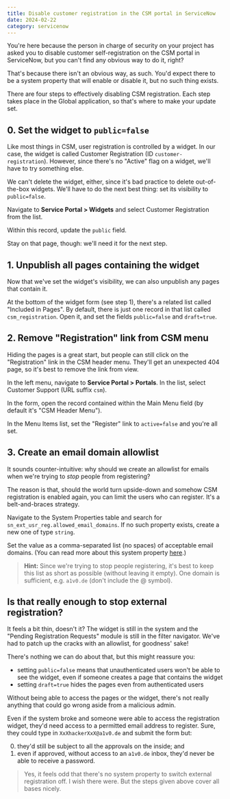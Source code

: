 ```yaml
---
title: Disable customer registration in the CSM portal in ServiceNow
date: 2024-02-22
category: servicenow
---
```


You're here because the person in charge of security on your project has asked you to disable customer self-registration on the CSM portal in ServiceNow, but you can't find any obvious way to do it, right?

That's because there isn't an obvious way, as such. You'd expect there to be a system property that will enable or disable it, but no such thing exists.

There are four steps to effectively disabling CSM registration. Each step takes place in the Global application, so that's where to make your update set.

## 0. Set the widget to `public=false`

Like most things in CSM, user registration is controlled by a widget. In our case, the widget is called Customer Registration (ID `customer-registration`). However, since there's no "Active" flag on a widget, we'll have to try something else.

We can't delete the widget, either, since it's bad practice to delete out-of-the-box widgets. We'll have to do the next best thing: set its visibility to `public=false`.

Navigate to **Service Portal > Widgets** and select Customer Registration from the list.

Within this record, update the `public` field.

Stay on that page, though: we'll need it for the next step.

## 1. Unpublish all pages containing the widget

Now that we've set the widget's visibility, we can also unpublish any pages that contain it.

At the bottom of the widget form (see step 1), there's a related list called "Included in Pages". By default, there is just one record in that list called `csm_registration`. Open it, and set the fields `public=false` and `draft=true`.

## 2. Remove "Registration" link from CSM menu

Hiding the pages is a great start, but people can still click on the "Registration" link in the CSM header menu. They'll get an unexpected 404 page, so it's best to remove the link from view.

In the left menu, navigate to **Service Portal > Portals**. In the list, select Customer Support (URL suffix `csm`).

In the form, open the record contained within the Main Menu field (by default it's "CSM Header Menu").

In the Menu Items list, set the "Register" link to `active=false` and you're all set.

## 3. Create an email domain allowlist

It sounds counter-intuitive: why should we create an allowlist for emails when we're trying to _stop_ people from registering?

The reason is that, should the world turn upside-down and somehow CSM registration is enabled again, you can limit the users who can register. It's a belt-and-braces strategy.

Navigate to the System Properties table and search for `sn_ext_usr_reg.allowed_email_domains`. If no such property exists, create a new one of type `string`.

Set the value as a comma-separated list (no spaces) of acceptable email domains. (You can read more about this system property [here](https://docs.servicenow.com/bundle/vancouver-platform-security/page/administer/security-center/reference/sc-external-user-registration-email-domain-allowlist.html).)

> **Hint:** Since we're trying to stop people registering, it's best to keep this list as short as possible (without leaving it empty). One domain is sufficient, e.g. `a1v0.de` (don't include the @ symbol).

## Is that really enough to stop external registration?

It feels a bit thin, doesn't it? The widget is still in the system and the "Pending Registration Requests" module is still in the filter navigator. We've had to patch up the cracks with an allowlist, for goodness' sake!

There's nothing we can do about that, but this might reassure you:

- setting `public=false` means that unauthenticated users won't be able to see the widget, even if someone creates a page that contains the widget
- setting `draft=true` hides the pages even from authenticated users

Without being able to access the pages or the widget, there's not really anything that could go wrong aside from a malicious admin.

Even if the system broke and someone were able to access the registration widget, they'd need access to a permitted email address to register. Sure, they could type in `XxXhackerXxX@a1v0.de` and submit the form but:

0. they'd still be subject to all the approvals on the inside; and
1. even if approved, without access to an `a1v0.de` inbox, they'd never be able to receive a password.

> Yes, it feels odd that there's no system property to switch external registration off. I wish there were. But the steps given above cover all bases nicely.
